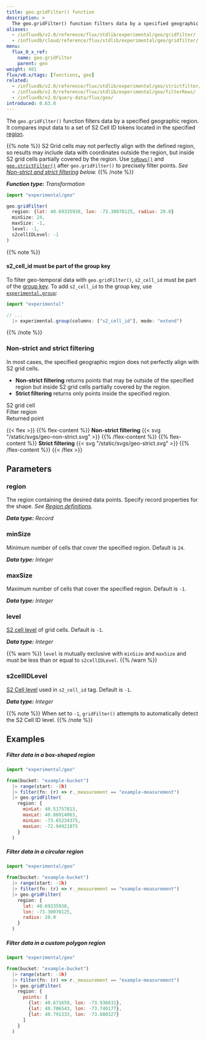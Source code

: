 ```yaml
---
title: geo.gridFilter() function
description: >
  The geo.gridFilter() function filters data by a specified geographic region.
aliases:
  - /influxdb/v2.0/reference/flux/stdlib/experimental/geo/gridfilter/
  - /influxdb/cloud/reference/flux/stdlib/experimental/geo/gridfilter/
menu:
  flux_0_x_ref:
    name: geo.gridFilter
    parent: geo
weight: 401
flux/v0.x/tags: [functions, geo]
related:
  - /influxdb/v2.0/reference/flux/stdlib/experimental/geo/strictfilter/
  - /influxdb/v2.0/reference/flux/stdlib/experimental/geo/filterRows/
  - /influxdb/v2.0/query-data/flux/geo/
introduced: 0.63.0
---
```


The `geo.gridFilter()` function filters data by a specified geographic region.
It compares input data to a set of S2 Cell ID tokens located in the specified [region](#region).

{{% note %}}
S2 Grid cells may not perfectly align with the defined region, so results may include
data with coordinates outside the region, but inside S2 grid cells partially covered by the region.
Use [`toRows()`](/influxdb/v2.0/reference/flux/stdlib/experimental/geo/torows/) and
[`geo.strictFilter()`](/influxdb/v2.0/reference/flux/stdlib/experimental/geo/strictfilter/)
after `geo.gridFilter()` to precisely filter points.
_See [Non-strict and strict filtering](#non-strict-and-strict-filtering) below._
{{% /note %}}

_**Function type:** Transformation_

```js
import "experimental/geo"

geo.gridFilter(
  region: {lat: 40.69335938, lon: -73.30078125, radius: 20.0}
  minSize: 24,
  maxSize: -1,
  level: -1,
  s2cellIDLevel: -1
)
```

{{% note %}}
#### s2_cell_id must be part of the group key
To filter geo-temporal data with `geo.gridFilter()`, `s2_cell_id` must be part
of the [group key](/influxdb/v2.0/reference/glossary/#group-key).
To add `s2_cell_id` to the group key, use [`experimental.group`](/influxdb/v2.0/reference/flux/stdlib/experimental/group):

```js
import "experimental"

// ...
  |> experimental.group(columns: ["s2_cell_id"], mode: "extend")
```
{{% /note %}}

### Non-strict and strict filtering
In most cases, the specified geographic region does not perfectly align with S2 grid cells.

- **Non-strict filtering** returns points that may be outside of the specified region but
  inside S2 grid cells partially covered by the region.
- **Strict filtering** returns only points inside the specified region.

<span class="key-geo-cell"></span> S2 grid cell  
<span class="key-geo-region"></span> Filter region  
<span class="key-geo-point"></span> Returned point

{{< flex >}}
{{% flex-content %}}
**Non-strict filtering**
{{< svg "/static/svgs/geo-non-strict.svg" >}}
{{% /flex-content %}}
{{% flex-content %}}
**Strict filtering**
{{< svg "/static/svgs/geo-strict.svg" >}}
{{% /flex-content %}}
{{< /flex >}}

## Parameters

### region
The region containing the desired data points.
Specify record properties for the shape.
_See [Region definitions](/influxdb/v2.0/reference/flux/stdlib/experimental/geo/#region-definitions)._

_**Data type:** Record_

### minSize
Minimum number of cells that cover the specified region.
Default is `24`.

_**Data type:** Integer_

### maxSize
Maximum number of cells that cover the specified region.
Default is `-1`.

_**Data type:** Integer_

### level
[S2 cell level](https://s2geometry.io/resources/s2cell_statistics.html) of grid cells.
Default is `-1`.

_**Data type:** Integer_

{{% warn %}}
`level` is mutually exclusive with `minSize` and `maxSize` and must be less than
or equal to `s2cellIDLevel`.
{{% /warn %}}

### s2cellIDLevel
[S2 Cell level](https://s2geometry.io/resources/s2cell_statistics.html) used in `s2_cell_id` tag.
Default is `-1`.

_**Data type:** Integer_

{{% note %}}
When set to `-1`, `gridFilter()` attempts to automatically detect the S2 Cell ID level.
{{% /note %}}

## Examples

##### Filter data in a box-shaped region
```js
import "experimental/geo"

from(bucket: "example-bucket")
  |> range(start: -1h)
  |> filter(fn: (r) => r._measurement == "example-measurement")
  |> geo.gridFilter(
    region: {
      minLat: 40.51757813,
      maxLat: 40.86914063,
      minLon: -73.65234375,
      maxLon: -72.94921875
    }
  )
```

##### Filter data in a circular region
```js
import "experimental/geo"

from(bucket: "example-bucket")
  |> range(start: -1h)
  |> filter(fn: (r) => r._measurement == "example-measurement")
  |> geo.gridFilter(
    region: {
      lat: 40.69335938,
      lon: -73.30078125,
      radius: 20.0
    }
  )
```

##### Filter data in a custom polygon region
```js
import "experimental/geo"

from(bucket: "example-bucket")
  |> range(start: -1h)
  |> filter(fn: (r) => r._measurement == "example-measurement")
  |> geo.gridFilter(
    region: {
      points: [
        {lat: 40.671659, lon: -73.936631},
        {lat: 40.706543, lon: -73.749177},
        {lat: 40.791333, lon: -73.880327}
      ]
    }
  )
```
